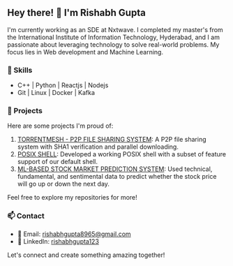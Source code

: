 ## Hey there! 👋 I'm Rishabh Gupta

I'm currently working as an SDE at Nxtwave. I completed my master's from the International Institute of Information Technology, Hyderabad, and I am passionate about leveraging technology to solve real-world problems. My focus lies in Web development and Machine Learning.

### 🔧 Skills

- C++ | Python | Reactjs | Nodejs
- Git | Linux | Docker | Kafka

### 🌟 Projects

Here are some projects I'm proud of:

1. [TORRENTMESH - P2P FILE SHARING SYSTEM](https://github.com/rishabhgupta1234/Mini_Bit_Torrent): A P2P file sharing system with SHA1 verification and parallel downloading.
2. [POSIX SHELL](https://github.com/rishabhgupta1234/PosixShell): Developed a working POSIX shell with a subset of feature support of our default shell.
3. [ML-BASED STOCK MARKET PREDICTION SYSTEM](https://github.com/rishabhgupta1234/Sentiment-analysis-for-stock-prediction): Used technical, fundamental, and sentimental data to predict whether the stock price will go up or down the next day.

Feel free to explore my repositories for more!

### 📫 Contact

- 📧 Email: rishabhgupta8965@gmail.com
- 💼 LinkedIn: [rishabhgupta123](https://www.linkedin.com/in/rishabhgupta123/)

Let's connect and create something amazing together!
